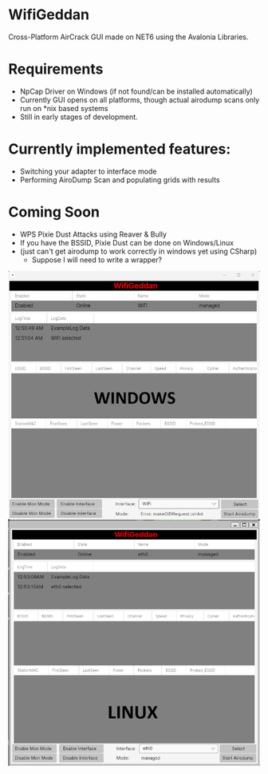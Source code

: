 # WifiGeddan

Cross-Platform AirCrack GUI made on NET6 using the Avalonia Libraries.

# Requirements

- NpCap Driver on Windows (if not found/can be installed automatically)
- Currently GUI opens on all platforms, though actual airodump scans only run on *nix based systems
- Still in early stages of development.

# Currently implemented features:
- Switching your adapter to interface mode
- Performing AiroDump Scan and populating grids with results

# Coming Soon
- WPS Pixie Dust Attacks using Reaver & Bully
- If you have the BSSID, Pixie Dust can be done on Windows/Linux
- (just can't get airodump to work correctly in windows yet using CSharp)
  - Suppose I will need to write a wrapper? 

<span>
	<img align="center" src="https://raw.githubusercontent.com/whiterabb17/WifiGeddanAvalonia/master/Assets/windows.png">
<img align="center" src="https://raw.githubusercontent.com/whiterabb17/WifiGeddanAvalonia/master/Assets/linux.png">
</span>